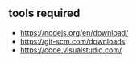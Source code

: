 ## tools required
 
 * https://nodejs.org/en/download/
 * https://git-scm.com/downloads
 * https://code.visualstudio.com/ 